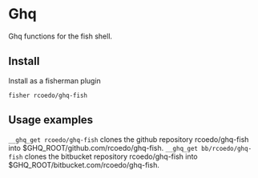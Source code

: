 # Ghq

Ghq functions for the fish shell.

## Install

Install as a fisherman plugin

```
fisher rcoedo/ghq-fish
```

## Usage examples

`__ghq_get rcoedo/ghq-fish` clones the github repository rcoedo/ghq-fish into $GHQ_ROOT/github.com/rcoedo/ghq-fish.
`__ghq_get bb/rcoedo/ghq-fish` clones the bitbucket repository rcoedo/ghq-fish into $GHQ_ROOT/bitbucket.com/rcoedo/ghq-fish.
